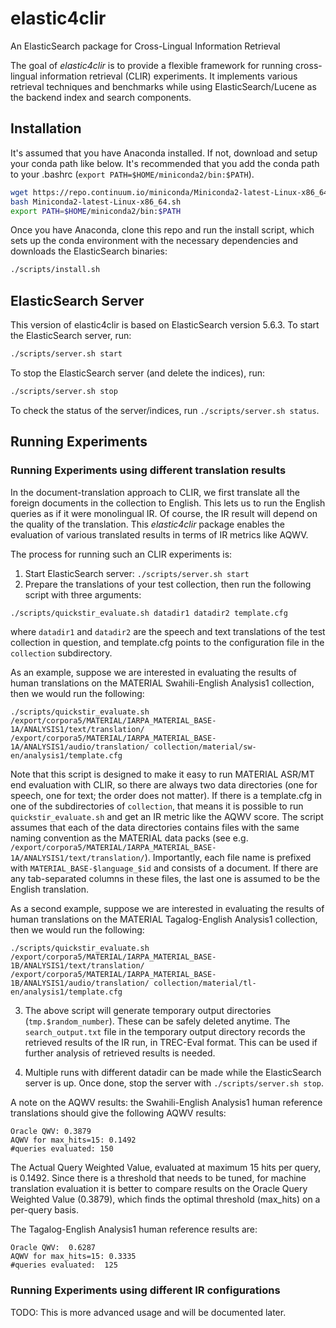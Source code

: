# elastic4clir
An ElasticSearch package for Cross-Lingual Information Retrieval

The goal of *elastic4clir* is to provide a flexible framework for running cross-lingual information retrieval (CLIR) experiments. It implements various retrieval techniques and benchmarks while using ElasticSearch/Lucene as the backend index and search components.


## Installation

It's assumed that you have Anaconda installed. If not, download and setup your conda path like below. It's recommended that you add the conda path to your .bashrc (`export PATH=$HOME/miniconda2/bin:$PATH`). 

```bash
wget https://repo.continuum.io/miniconda/Miniconda2-latest-Linux-x86_64.sh
bash Miniconda2-latest-Linux-x86_64.sh
export PATH=$HOME/miniconda2/bin:$PATH
```

Once you have Anaconda, clone this repo and run the install script, which sets up the conda environment with the necessary dependencies and downloads the ElasticSearch binaries:

```bash
./scripts/install.sh
```

## ElasticSearch Server

This version of elastic4clir is based on ElasticSearch version 5.6.3. To start the ElasticSearch server, run:

```bash
./scripts/server.sh start
```

To stop the ElasticSearch server (and delete the indices), run:

```bash
./scripts/server.sh stop
```

To check the status of the server/indices, run `./scripts/server.sh status`.


## Running Experiments

### Running Experiments using different translation results

In the document-translation approach to CLIR, we first translate all the foreign documents in the collection to English. This lets us to run the English queries as if it were monolingual IR. Of course, the IR result will depend on the quality of the translation. This *elastic4clir* package enables the evaluation of various translated results in terms of IR metrics like AQWV.

The process for running such an CLIR experiments is:
1. Start ElasticSearch server: `./scripts/server.sh start`
2. Prepare the translations of your test collection, then run the following script with three arguments:

```bash
./scripts/quickstir_evaluate.sh datadir1 datadir2 template.cfg
```

where `datadir1` and `datadir2` are the speech and text translations of the test collection in question, and template.cfg points to the configuration file in the `collection` subdirectory.

As an example, suppose we are interested in evaluating the results of human translations on the MATERIAL Swahili-English Analysis1 collection, then we would run the following:

```
./scripts/quickstir_evaluate.sh /export/corpora5/MATERIAL/IARPA_MATERIAL_BASE-1A/ANALYSIS1/text/translation/ /export/corpora5/MATERIAL/IARPA_MATERIAL_BASE-1A/ANALYSIS1/audio/translation/ collection/material/sw-en/analysis1/template.cfg
```

Note that this script is designed to make it easy to run MATERIAL ASR/MT end evaluation with CLIR, so there are always two data directories (one for speech, one for text; the order does not matter). If there is a template.cfg in one of the subdirectories of `collection`, that means it is possible to run `quickstir_evaluate.sh` and get an IR metric like the AQWV score. The script assumes that each of the data directories contains files with the same naming convention as the MATERIAL data packs (see e.g. `/export/corpora5/MATERIAL/IARPA_MATERIAL_BASE-1A/ANALYSIS1/text/translation/`). Importantly, each file name is prefixed with `MATERIAL_BASE-$language_$id` and consists of a document. If there are any tab-separated columns in these files, the last one is assumed to be the English translation. 

As a second example, suppose we are interested in evaluating the results of human translations on the MATERIAL Tagalog-English Analysis1 collection, then we would run the following:

```
./scripts/quickstir_evaluate.sh /export/corpora5/MATERIAL/IARPA_MATERIAL_BASE-1B/ANALYSIS1/text/translation/ /export/corpora5/MATERIAL/IARPA_MATERIAL_BASE-1B/ANALYSIS1/audio/translation/ collection/material/tl-en/analysis1/template.cfg
```

3. The above script will generate temporary output directories (`tmp.$random_number`). These can be safely deleted anytime. The `search_output.txt` file in the temporary output directory records the retrieved results of the IR run, in TREC-Eval format. This can be used if further analysis of retrieved results is needed.

4. Multiple runs with different datadir can be made while the ElasticSearch server is up. Once done, stop the server with `./scripts/server.sh stop`.

A note on the AQWV results: the Swahili-English Analysis1 human reference translations should give the following AQWV results:

```
Oracle QWV: 0.3879
AQWV for max_hits=15: 0.1492
#queries evaluated: 150
```

The Actual Query Weighted Value, evaluated at maximum 15 hits per query, is 0.1492. Since there is a threshold that needs to be tuned, for machine translation evaluation it is better to compare results on the Oracle Query Weighted Value (0.3879), which finds the optimal threshold (max_hits) on a per-query basis.

The Tagalog-English Analysis1 human reference results are:

```
Oracle QWV:  0.6287
AQWV for max_hits=15: 0.3335
#queries evaluated:  125
```

### Running Experiments using different IR configurations

TODO: This is more advanced usage and will be documented later.


